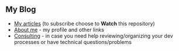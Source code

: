 My Blog
---

* [My articles](https://github.com/ctapobep/blog/issues) (to subscribe choose to **Watch** this repository)
* [About me](https://github.com/ctapobep) - my profile and other links
* [Consulting](https://elsci.io/business-model.html) - in case you need help reviewing/organizing your dev processes or have technical questions/problems
